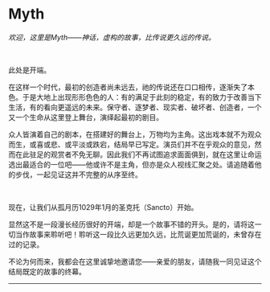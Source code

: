 # Myth

*欢迎，这里是Myth——神话，虚构的故事，比传说更久远的传说。*

<br>

此处是开端。

在这样一个时代，最初的创造者尚未远去，祂的传说还在口口相传，逐渐失了本色。于是大地上出现形形色色的人：有的满足于此刻的稳定，有的致力于改善当下生活，有的看向更遥远的未来。保守者、逐梦者、现实者、破坏者、创造者，一个又一个生命从这里登上舞台，演绎起最初的剧目。

众人皆演着自己的剧本，在搭建好的舞台上，万物均为主角。这出戏本就不为观众而生，或喜或悲、或平淡或跌宕，结局早已写定。演员们并不在乎观众的意见，然而在此驻足的观赏者不免无聊。因此我们不再试图追求面面俱到，就在这里让命运选出最适合的一位吧——他或许不是主角，但亦是众人视线汇聚之处。请追随着他的步伐，一起见证这并不完整的从序至终。

<br>

现在，让我们从孤月历1029年1月的圣克托（Sancto）开始。

显然这不是一段漫长经历很好的开端，却是一个故事不错的开头。是的，请将这一切当作故事来聆听吧！聆听这一段比久远更加久远，比荒诞更加荒诞的，未曾存在过的记录。

不论为何而来，我都会在这里诚挚地邀请您——亲爱的朋友，请随我一同见证这个结局既定的故事的终幕。

---
